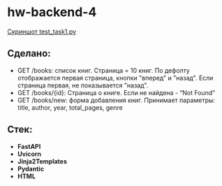 # hw-backend-4
[Скриншот test_task1.py](./test_scr.png)

## Сделано:
- GET /books: список книг. Страница = 10 книг. По дефолту отображается первая страница, кнопки "вперед" и "назад". Если страница первая, не показывается "назад".
- GET /books/{id}: Страница о книге. Если не найдена - “Not Found”
- GET /books/new: форма добавления книг. Принимает параметры: title, author, year, total_pages, genre

## Стек:
- **FastAPI**
- **Uvicorn** 
- **Jinja2Templates** 
- **Pydantic** 
- **HTML**
